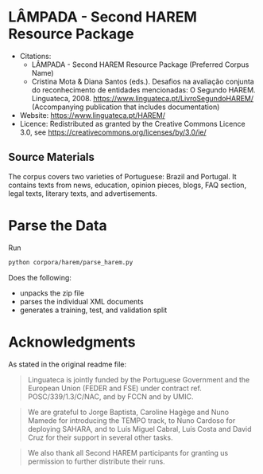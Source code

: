 # LÂMPADA - Second HAREM Resource Package

- Citations: 
    - LÂMPADA - Second HAREM Resource Package (Preferred Corpus Name)
    - Cristina Mota & Diana Santos (eds.). Desafios na avaliação conjunta do reconhecimento de entidades mencionadas: O Segundo HAREM. Linguateca, 2008. https://www.linguateca.pt/LivroSegundoHAREM/ (Accompanying publication that includes documentation)
- Website: https://www.linguateca.pt/HAREM/
- Licence: Redistributed as granted by the Creative Commons Licence 3.0, see https://creativecommons.org/licenses/by/3.0/ie/

## Source Materials

The corpus covers two varieties of Portuguese: Brazil and Portugal. 
It contains texts from news, education, opinion pieces, blogs, FAQ section, legal texts, literary texts, and advertisements.

# Parse the Data

Run

```bash
python corpora/harem/parse_harem.py
```

Does the following:

- unpacks the zip file
- parses the individual XML documents
- generates a training, test, and validation split


# Acknowledgments

As stated in the original readme file:

> Linguateca is jointly funded by the Portuguese Government and the European Union (FEDER and FSE) under contract ref. POSC/339/1.3/C/NAC, and by FCCN and by UMIC. 

> We are grateful to Jorge Baptista, Caroline Hagège and Nuno Mamede for introducing the TEMPO track, to Nuno Cardoso for deploying SAHARA, and to Luís Miguel Cabral, Luís Costa and David Cruz for their support in several other tasks.

> We also thank all Second HAREM participants for granting us permission to further distribute their runs. 

